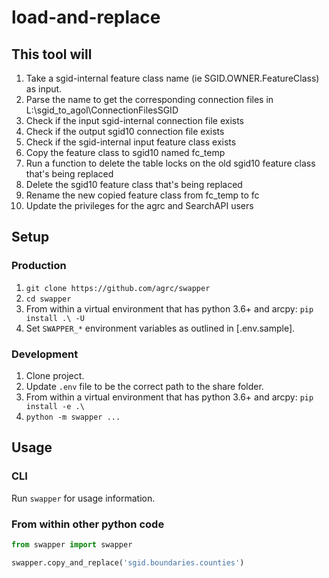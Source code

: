 # load-and-replace

## This tool will

1. Take a sgid-internal feature class name (ie SGID.OWNER.FeatureClass) as input.
1. Parse the name to get the corresponding connection files in L:\sgid_to_agol\ConnectionFilesSGID
1. Check if the input sgid-internal connection file exists
1. Check if the output sgid10 connection file exists
1. Check if the sgid-internal input feature class exists
1. Copy the feature class to sgid10 named fc_temp
1. Run a function to delete the table locks on the old sgid10 feature class that's being replaced
1. Delete the sgid10 feature class that's being replaced
1. Rename the new copied feature class from fc_temp to fc
1. Update the privileges for the agrc and SearchAPI users

## Setup

### Production

1. `git clone https://github.com/agrc/swapper`
1. `cd swapper`
1. From within a virtual environment that has python 3.6+ and arcpy: `pip install .\ -U`
1. Set `SWAPPER_*` environment variables as outlined in [.env.sample].

### Development

1. Clone project.
1. Update `.env` file to be the correct path to the share folder.
1. From within a virtual environment that has python 3.6+ and arcpy: `pip install -e .\`
1. `python -m swapper ...`

## Usage

### CLI

Run `swapper` for usage information.

### From within other python code

```python
from swapper import swapper

swapper.copy_and_replace('sgid.boundaries.counties')
```
